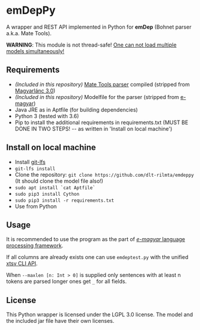 
# emDepPy
A wrapper and REST API implemented in Python for __emDep__ (Bohnet parser a.k.a. Mate Tools).

__WARNING__: This module is not thread-safe! [One can not load multiple models simultaneously!](https://code.google.com/archive/p/mate-tools/issues/2)

## Requirements

  - _(Included in this repository)_ [Mate Tools parser](http://www.ims.uni-stuttgart.de/forschung/ressourcen/werkzeuge/matetools.en.html) compiled (stripped from [Magyarlánc 3.0](https://github.com/antaljanosbenjamin/magyarlanc/tree/b558823b2d1f9cdc0b5c0ad93b628e96fe251cc1))
  - _(Included in this repository)_ Modelfile for the parser (stripped from [e-magyar](https://github.com/dlt-rilmta/hunlp-GATE/tree/7a75b470753da7e655796c0b1bcaa97e8e143540))
  - Java JRE as in Aptfile (for building dependencies)
  - Python 3 (tested with 3.6)
  - Pip to install the additional requirements in requirements.txt
(MUST BE DONE IN TWO STEPS! -- as written in 'Install on local machine')

## Install on local machine

  - Install [git-lfs](https://git-lfs.github.com/)
  - `git-lfs install` 
  - Clone the repository: `git clone https://github.com/dlt-rilmta/emdeppy` (It should clone the model file also!)
  - ``sudo apt install `cat Aptfile` ``
  - `sudo pip3 install Cython`
  - `sudo pip3 install -r requirements.txt`
  - Use from Python

## Usage

It is recommended to use the program as the part of [_e-magyar_ language processing framework](https://github.com/dlt-rilmta/emtsv).

If all columns are already exists one can use `emdeptest.py` with the unified [xtsv CLI API](https://github.com/dlt-rilmta/xtsv#command-line-interface).

When `--maxlen [n: Int > 0]` is supplied only sentences with at least n tokens are parsed longer ones get `_` for all fields.

## License

This Python wrapper is licensed under the LGPL 3.0 license.
The model and the included jar file have their own licenses.
